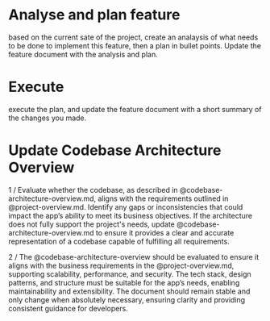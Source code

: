 # Analyse and plan feature

based on the current sate of the project, create an analaysis of what needs to be done to implement this feature, then a plan in bullet points. Update the feature document with the analysis and plan.

# Execute

execute the plan, and update the feature document with a short summary of the changes you made.

# Update Codebase Architecture Overview

1 /
Evaluate whether the codebase, as described in @codebase-architecture-overview.md, aligns with the requirements outlined in @project-overview.md. Identify any gaps or inconsistencies that could impact the app’s ability to meet its business objectives. If the architecture does not fully support the project's needs, update @codebase-architecture-overview.md to ensure it provides a clear and accurate representation of a codebase capable of fulfilling all requirements.

2 /
The @codebase-architecture-overview should be evaluated to ensure it aligns with the business requirements in the @project-overview.md, supporting scalability, performance, and security. The tech stack, design patterns, and structure must be suitable for the app’s needs, enabling maintainability and extensibility. The document should remain stable and only change when absolutely necessary, ensuring clarity and providing consistent guidance for developers.
